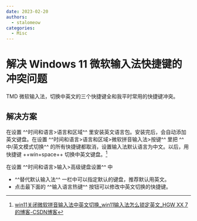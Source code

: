 ```yaml
---
date: 2023-02-20
authors:
  - stalomeow
categories:
  - Misc
---
```


# 解决 Windows 11 微软输入法快捷键的冲突问题

TMD 微软输入法，切换中英文的三个快捷键全和我平时常用的快捷键冲突。



## 解决方案

在设置 ^^时间和语言>语言和区域^^ 里安装英文语言包。安装完后，会自动添加英文键盘。在设置 ^^时间和语言>语言和区域>微软拼音输入法>按键^^ 里把 ^^中/英文模式切换^^ 的所有快捷键都取消，设置输入法默认语言为中文。以后，用快捷键 ++win+space++ 切换中英文键盘。[^1]

在设置 ^^时间和语言>输入>高级键盘设置^^ 中

- ^^替代默认输入法^^ 一栏中可以指定默认的键盘，推荐默认用英文。
- 点击最下面的 ^^输入语言热键^^ 按钮可以修改中英文切换的快捷键。

[^1]: [win11关闭微软拼音输入法中英文切换_win11输入法怎么锁定英文_HGW XX 7的博客-CSDN博客](https://blog.csdn.net/weixin_45922629/article/details/122272038)